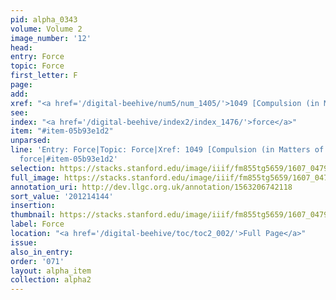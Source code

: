 ```yaml
---
pid: alpha_0343
volume: Volume 2
image_number: '12'
head:
entry: Force
topic: Force
first_letter: F
page:
add:
xref: "<a href='/digital-beehive/num5/num_1405/'>1049 [Compulsion (in Matters of Religion]</a>"
see:
index: "<a href='/digital-beehive/index2/index_1476/'>force</a>"
item: "#item-05b93e1d2"
unparsed:
line: 'Entry: Force|Topic: Force|Xref: 1049 [Compulsion (in Matters of Religion]|Index:
  force|#item-05b93e1d2'
selection: https://stacks.stanford.edu/image/iiif/fm855tg5659/1607_0479/672,4144,3111,528/full/0/default.jpg
full_image: https://stacks.stanford.edu/image/iiif/fm855tg5659/1607_0479/full/full/0/default.jpg
annotation_uri: http://dev.llgc.org.uk/annotation/1563206742118
sort_value: '201214144'
insertion:
thumbnail: https://stacks.stanford.edu/image/iiif/fm855tg5659/1607_0479/672,4144,600,180/250,/0/default.jpg
label: Force
location: "<a href='/digital-beehive/toc/toc2_002/'>Full Page</a>"
issue:
also_in_entry:
order: '071'
layout: alpha_item
collection: alpha2
---
```

